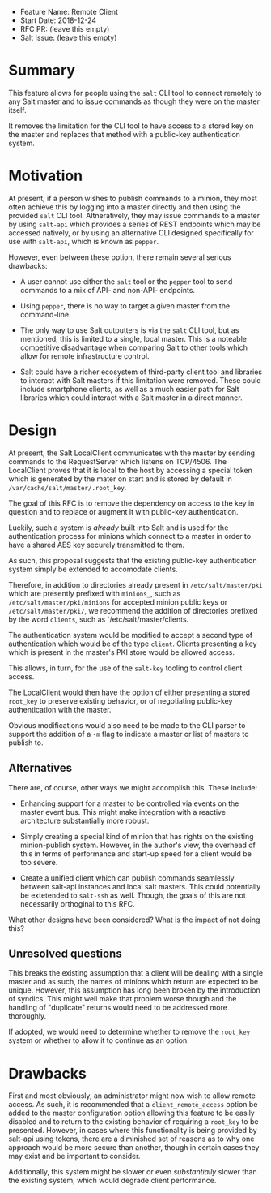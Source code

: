 - Feature Name: Remote Client
- Start Date: 2018-12-24 
- RFC PR: (leave this empty)
- Salt Issue: (leave this empty)

# Summary
[summary]: #summary

This feature allows for people using the `salt` CLI tool to connect remotely to
any Salt master and to issue commands as though they were on the master itself.

It removes the limitation for the CLI tool to have access to a stored key on the
master and replaces that method with a public-key authentication system.

# Motivation
[motivation]: #motivation

At present, if a person wishes to publish commands to a minion, they most often
achieve this by logging into a master directly and then using the provided
`salt` CLI tool. Altneratively, they may issue commands to a master by using
`salt-api` which provides a series of REST endpoints which may be accessed
natively, or by using an alternative CLI designed specifically for use
with `salt-api`, which is known as `pepper`.

However, even between these option, there remain several serious drawbacks:

 * A user cannot use either the `salt` tool or the `pepper` tool to send
   commands to a mix of API- and non-API- endpoints.
 
 * Using `pepper`, there is no way to target a given master from the
   command-line.

 * The only way to use Salt outputters is via the `salt` CLI tool, but
   as mentioned, this is limited to a single, local master. This is
   a noteable competitive disadvantage when comparing Salt to other
   tools which allow for remote infrastructure control.

 * Salt could have a richer ecosystem of third-party client tool and
   libraries to interact with Salt masters if this limitation were removed.
   These could include smartphone clients, as well as a much easier
   path for Salt libraries which could interact with a Salt master
   in a direct manner.

# Design
[design]: #detailed-design

At present, the Salt LocalClient communicates with the master by sending
commands to the RequestServer which listens on TCP/4506. The LocalClient
proves that it is local to the host by accessing a special token which
is generated by the mater on start and is stored by default in
`/var/cache/salt/master/.root_key`.

The goal of this RFC is to remove the dependency on access to the
key in question and to replace or augment it with public-key
authentication.

Luckily, such a system is _already_ built into Salt and is used for the
authentication process for minions which connect to a master in order to
have a shared AES key securely transmitted to them.

As such, this proposal suggests that the existing public-key authentication
system simply be extended to accomodate clients.

Therefore, in addition to directories already present in `/etc/salt/master/pki`
which are presently prefixed with `minions_`, such as
`/etc/salt/master/pki/minions` for accepted minion public keys or
`/etc/salt/master/pki/`, we recommend the addition of directories prefixed by
the word `clients`, such as `/etc/salt/master/clients.

The authentication system would be modified to accept a second type of
authentication which would be of the type `client`. Clients presenting
a key which is present in the master's PKI store would be allowed access.

This allows, in turn, for the use of the `salt-key` tooling to control client
access.

The LocalClient would then have the option of either presenting a stored
`root_key` to preserve existing behavior, or of negotiating public-key
authentication with the master.

Obvious modifications would also need to be made to the CLI parser to
support the addition of a `-m` flag to indicate a master or list of masters
to publish to.

## Alternatives

There are, of course, other ways we might accomplish this. These include:

 * Enhancing support for a master to be controlled via events on the master event
   bus. This might make integration with a reactive architecture substantially
   more robust.

 * Simply creating a special kind of minion that has rights on the existing
   minion-publish system. However, in the author's view, the overhead of this
   in terms of performance and start-up speed for a client would be too severe.

 * Create a unified client which can publish commands seamlessly between salt-api
   instances and local salt masters. This could potentially be extetended to
   `salt-ssh` as well. Though, the goals of this are not necessarily orthoginal
   to this RFC.

What other designs have been considered? What is the impact of not doing this?

## Unresolved questions

This breaks the existing assumption that a client will be dealing with a single
master and as such, the names of minions which return are expected to be
unique. However, this assumption has long been broken by the introduction of
syndics. This might well make that problem worse though and the handling of
"duplicate" returns would need to be addressed more thoroughly.

If adopted, we would need to determine whether to remove the `root_key`
system or whether to allow it to continue as an option.

# Drawbacks
[drawbacks]: #drawbacks

First and most obviously, an administrator might now wish to allow remote
access. As such, it is recommended that a `client_remote_access` option be
added to the master configuration option allowing this feature to be easily
disabled and to return to the existing behavior of requiring a `root_key`
to be presented. However, in cases where this functionality is being provided
by salt-api using tokens, there are a diminished set of reasons as to why
one approach would be more secure than another, though in certain cases
they may exist and be important to consider.

Additionally, this system might be slower or even _substantially_ slower
than the existing system, which would degrade client performance. 

